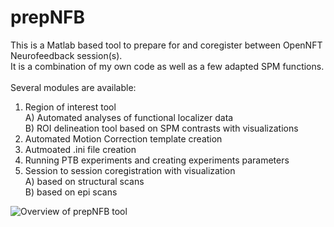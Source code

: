 # prepNFB
This is a Matlab based tool to prepare for and coregister between OpenNFT Neurofeedback session(s).<br/> 
It is a combination of my own code as well as a few adapted SPM functions.<br/>
<br/>
Several modules are available:
1) Region of interest tool<br/>
  A) Automated analyses of functional localizer data<br/> 
  B) ROI delineation tool based on SPM contrasts with visualizations<br/>
2) Automated Motion Correction template creation<br/> 
3) Autmoated .ini file creation<br/>
4) Running PTB experiments and creating experiments parameters<br/>
5) Session to session coregistration with visualization<br/>
   A) based on structural scans<br/>
   B) based on epi scans<br/>

![Overview of prepNFB tool ](https://github.com/lucp88/prepNFB/raw/master/Others/all_features_prepNFB.PNG)
